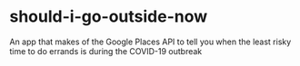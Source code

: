 # should-i-go-outside-now
An app that makes of the Google Places API to tell you when the least risky time to do errands is during the COVID-19 outbreak
